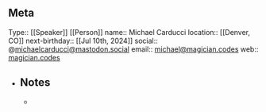 ## Meta
Type:: [[Speaker]] [[Person]] 
name:: Michael Carducci
location:: [[Denver, CO]]
next-birthday:: [[Jul 10th, 2024]] 
social:: @michaelcarducci@mastodon.social
email:: [michael@magician.codes](mailto:michael@magician.codes)
web:: [magician.codes](https://magician.codes)
- ## Notes
	-